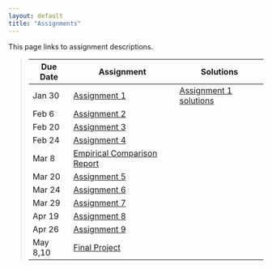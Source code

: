 ```yaml
---
layout: default
title: "Assignments"
---
```


This page links to assignment descriptions.

> Due Date |                Assignment                                | Solutions                                               |
> -------- | -------------------------------------------------------- | ------------------------------------------------------- |
> Jan 30   | [Assignment 1](../assign/assign01.html)                  | [Assignment 1 solutions](../assign/sol/assign01sol.pdf) |
> Feb 6    | [Assignment 2](../assign/assign02.html)                  | <!-- [Assignment 2 solutions](../assign/sol/assign02sol.pdf) --> |
> Feb 20   | [Assignment 3](../assign/assign03.html)                  | <!-- [Assignment 3 solutions](../assign/sol/assign03sol.pdf) --> |
> Feb 24   | [Assignment 4](../assign/assign04.html)                  | <!-- [Assignment 4 solutions](../assign/sol/assign04sol.pdf) --> |
> Mar 8    | [Empirical Comparison Report](../assign/emp_comp.html)   |           |
> Mar 20   | [Assignment 5](../assign/assign05.html)                  | <!-- [Assignment 5 solutions](../assign/sol/assign05sol.pdf) --> |
> Mar 24   | [Assignment 6](../assign/assign06.html)                  | <!-- [Assignment 6 solutions](../assign/sol/assign06sol.pdf) --> |
> Mar 29   | [Assignment 7](../assign/assign07.html)                  | <!-- [Assignment 7 solutions](../assign/sol/assign07sol.pdf) --> |
> Apr 19   | [Assignment 8](../assign/assign08.html)                  | <!-- [Assignment 8 solutions](../assign/sol/assign08sol.pdf) --> |
> Apr 26   | [Assignment 9](../assign/assign09.html)                  | <!-- [Assignment 9 solutions](../assign/sol/assign09sol.pdf) --> |
> May 8,10 | [Final Project](../assign/finalproj.html)                |           |
